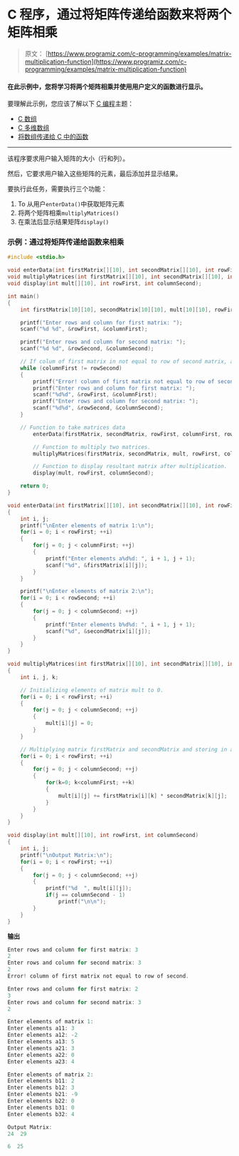 # C 程序，通过将矩阵传递给函数来将两个矩阵相乘

> 原文： [https://www.programiz.com/c-programming/examples/matrix-multiplication-function](https://www.programiz.com/c-programming/examples/matrix-multiplication-function)

#### 在此示例中，您将学习将两个矩阵相乘并使用用户定义的函数进行显示。

要理解此示例，您应该了解以下 [C 编程](/c-programming "C tutorial")主题：

*   [C 数组](/c-programming/c-arrays)
*   [C 多维数组](/c-programming/c-multi-dimensional-arrays)
*   [将数组传递给 C 中的函数](/c-programming/c-arrays-functions)

* * *

该程序要求用户输入矩阵的大小（行和列）。

然后，它要求用户输入这些矩阵的元素，最后添加并显示结果。

要执行此任务，需要执行三个功能：

1.  To 从用户`enterData()`中获取矩阵元素
2.  将两个矩阵相乘`multiplyMatrices()`
3.  在乘法后显示结果矩阵`display()`

### 示例：通过将矩阵传递给函数来相乘

```c
#include <stdio.h>

void enterData(int firstMatrix[][10], int secondMatrix[][10], int rowFirst, int columnFirst, int rowSecond, int columnSecond);
void multiplyMatrices(int firstMatrix[][10], int secondMatrix[][10], int multResult[][10], int rowFirst, int columnFirst, int rowSecond, int columnSecond);
void display(int mult[][10], int rowFirst, int columnSecond);

int main()
{
	int firstMatrix[10][10], secondMatrix[10][10], mult[10][10], rowFirst, columnFirst, rowSecond, columnSecond, i, j, k;

	printf("Enter rows and column for first matrix: ");
	scanf("%d %d", &rowFirst, &columnFirst);

	printf("Enter rows and column for second matrix: ");
	scanf("%d %d", &rowSecond, &columnSecond);

	// If colum of first matrix in not equal to row of second matrix, asking user to enter the size of matrix again.
	while (columnFirst != rowSecond)
	{
		printf("Error! column of first matrix not equal to row of second.\n");
		printf("Enter rows and column for first matrix: ");
		scanf("%d%d", &rowFirst, &columnFirst);
		printf("Enter rows and column for second matrix: ");
		scanf("%d%d", &rowSecond, &columnSecond);
	}

	// Function to take matrices data
        enterData(firstMatrix, secondMatrix, rowFirst, columnFirst, rowSecond, columnSecond);

        // Function to multiply two matrices.
        multiplyMatrices(firstMatrix, secondMatrix, mult, rowFirst, columnFirst, rowSecond, columnSecond);

        // Function to display resultant matrix after multiplication.
        display(mult, rowFirst, columnSecond);

	return 0;
}

void enterData(int firstMatrix[][10], int secondMatrix[][10], int rowFirst, int columnFirst, int rowSecond, int columnSecond)
{
	int i, j;
	printf("\nEnter elements of matrix 1:\n");
	for(i = 0; i < rowFirst; ++i)
	{
		for(j = 0; j < columnFirst; ++j)
		{
			printf("Enter elements a%d%d: ", i + 1, j + 1);
			scanf("%d", &firstMatrix[i][j]);
		}
	}

	printf("\nEnter elements of matrix 2:\n");
	for(i = 0; i < rowSecond; ++i)
	{
		for(j = 0; j < columnSecond; ++j)
		{
			printf("Enter elements b%d%d: ", i + 1, j + 1);
			scanf("%d", &secondMatrix[i][j]);
		}
	}
}

void multiplyMatrices(int firstMatrix[][10], int secondMatrix[][10], int mult[][10], int rowFirst, int columnFirst, int rowSecond, int columnSecond)
{
	int i, j, k;

	// Initializing elements of matrix mult to 0.
	for(i = 0; i < rowFirst; ++i)
	{
		for(j = 0; j < columnSecond; ++j)
		{
			mult[i][j] = 0;
		}
	}

	// Multiplying matrix firstMatrix and secondMatrix and storing in array mult.
	for(i = 0; i < rowFirst; ++i)
	{
		for(j = 0; j < columnSecond; ++j)
		{
			for(k=0; k<columnFirst; ++k)
			{
				mult[i][j] += firstMatrix[i][k] * secondMatrix[k][j];
			}
		}
	}
}

void display(int mult[][10], int rowFirst, int columnSecond)
{
	int i, j;
	printf("\nOutput Matrix:\n");
	for(i = 0; i < rowFirst; ++i)
	{
		for(j = 0; j < columnSecond; ++j)
		{
			printf("%d  ", mult[i][j]);
			if(j == columnSecond - 1)
				printf("\n\n");
		}
	}
} 
```

**输出**

```c
Enter rows and column for first matrix: 3
2
Enter rows and column for second matrix: 3
2
Error! column of first matrix not equal to row of second.

Enter rows and column for first matrix: 2
3
Enter rows and column for second matrix: 3
2

Enter elements of matrix 1:
Enter elements a11: 3
Enter elements a12: -2
Enter elements a13: 5
Enter elements a21: 3
Enter elements a22: 0
Enter elements a23: 4

Enter elements of matrix 2:
Enter elements b11: 2
Enter elements b12: 3
Enter elements b21: -9
Enter elements b22: 0
Enter elements b31: 0
Enter elements b32: 4

Output Matrix:
24  29

6  25
```